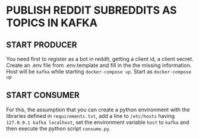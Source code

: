 # PUBLISH REDDIT SUBREDDITS AS TOPICS IN KAFKA

## START PRODUCER

You need first to register as a bot in reddit, getting a client id, a client secret.
Create an .env file from .env.template and fill in the the missing information.
Host will be `kafka` while starting `docker-compose up`.
Start as `docker-compose up`

## START CONSUMER

For this, the assumption that you can create a python environment with the libraries defined in `requirements.txt`, add a line to `/etc/hosts` having `127.0.0.1 kafka localhost`, set the environment variable `host` to `kafka` and then execute the python script `consume.py`.